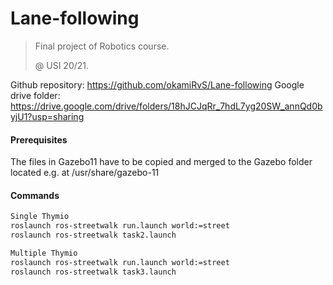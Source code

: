 # Lane-following
> Final project of Robotics course. 
> 
> @ USI 20/21.
>
Github repository: https://github.com/okamiRvS/Lane-following
Google drive folder: https://drive.google.com/drive/folders/18hJCJqRr_7hdL7yg20SW_annQd0byjU1?usp=sharing

#### Prerequisites
The files in Gazebo11 have to be copied and merged to the Gazebo folder located e.g. at /usr/share/gazebo-11

#### Commands
```sh
Single Thymio
roslaunch ros-streetwalk run.launch world:=street
roslaunch ros-streetwalk task2.launch
```

```sh
Multiple Thymio
roslaunch ros-streetwalk run.launch world:=street
roslaunch ros-streetwalk task3.launch
```
